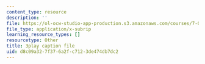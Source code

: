 ```yaml
---
content_type: resource
description: ''
file: https://ol-ocw-studio-app-production.s3.amazonaws.com/courses/7-016-introductory-biology-fall-2018/d8c09a327f376a2fc7123de474db7dc2_apP5SWitnyw.srt
file_type: application/x-subrip
learning_resource_types: []
resourcetype: Other
title: 3play caption file
uid: d8c09a32-7f37-6a2f-c712-3de474db7dc2
---
```

